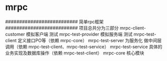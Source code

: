 # mrpc

##########################
简单rpc框架
##########################
项目总共分为三部分 
mrpc-client-customer 模拟客户端 测试 
mrpc-test-provider   模拟服务端 测试
    mrpc-test-client  定义接口PO等（依赖 mrpc-core）
    mrpc-test-server  为服务化 做中间层调用（依赖 mrpc-test-client、mrpc-test-service）
    mrpc-test-service 具体的业务实现及数据库操作（依赖 mrpc-test-client）
mrpc-core   核心模块

